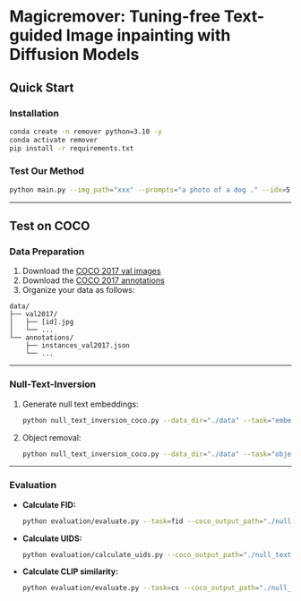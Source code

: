 # Magicremover: Tuning-free Text-guided Image inpainting with Diffusion Models

## Quick Start

### Installation

```bash
conda create -n remover python=3.10 -y
conda activate remover
pip install -r requirements.txt
```

### Test Our Method

```bash
python main.py --img_path="xxx" --prompts="a photo of a dog ." --idx=5 --t_ratio=0.85
```

---

## Test on COCO

### Data Preparation

1. Download the [COCO 2017 val images](http://images.cocodataset.org/zips/val2017.zip)
2. Download the [COCO 2017 annotations](http://images.cocodataset.org/annotations/annotations_trainval2017.zip)
3. Organize your data as follows:

```
data/
├── val2017/
│   ├── [id].jpg
│   └── ...
└── annotations/
    ├── instances_val2017.json
    └── ...
```

---

### Null-Text-Inversion

1. Generate null text embeddings:

    ```bash
    python null_text_inversion_coco.py --data_dir="./data" --task="embeddings_generation"
    ```

2. Object removal:

    ```bash
    python null_text_inversion_coco.py --data_dir="./data" --task="object_removal"
    ```

---

### Evaluation

- **Calculate FID:**
    ```bash
    python evaluation/evaluate.py --task=fid --coco_output_path="./null_text_embeddings_coco/images"
    ```

- **Calculate UIDS:**
    ```bash
    python evaluation/calculate_uids.py --coco_output_path="./null_text_embeddings_coco/images"
    ```

- **Calculate CLIP similarity:**
    ```bash
    python evaluation/evaluate.py --task=cs --coco_output_path="./null_text_embeddings_coco/images" --coco_labels_file="data/annotations/instances_val2017.json"
    ```